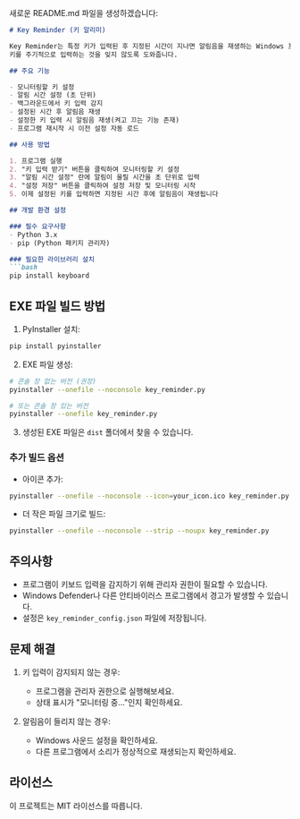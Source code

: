 새로운 README.md 파일을 생성하겠습니다:

```markdown:README.md
# Key Reminder (키 알리미)

Key Reminder는 특정 키가 입력된 후 지정된 시간이 지나면 알림음을 재생하는 Windows 프로그램입니다.
키를 주기적으로 입력하는 것을 잊지 않도록 도와줍니다.

## 주요 기능

- 모니터링할 키 설정
- 알림 시간 설정 (초 단위)
- 백그라운드에서 키 입력 감지
- 설정된 시간 후 알림음 재생
- 설정한 키 입력 시 알림음 재생(켜고 끄는 기능 존재)
- 프로그램 재시작 시 이전 설정 자동 로드

## 사용 방법

1. 프로그램 실행
2. "키 입력 받기" 버튼을 클릭하여 모니터링할 키 설정
3. "알림 시간 설정" 란에 알림이 울릴 시간을 초 단위로 입력
4. "설정 저장" 버튼을 클릭하여 설정 저장 및 모니터링 시작
5. 이제 설정된 키를 입력하면 지정된 시간 후에 알림음이 재생됩니다

## 개발 환경 설정

### 필수 요구사항
- Python 3.x
- pip (Python 패키지 관리자)

### 필요한 라이브러리 설치
```bash
pip install keyboard
```

## EXE 파일 빌드 방법

1. PyInstaller 설치:
```bash
pip install pyinstaller
```

2. EXE 파일 생성:
```bash
# 콘솔 창 없는 버전 (권장)
pyinstaller --onefile --noconsole key_reminder.py

# 또는 콘솔 창 있는 버전
pyinstaller --onefile key_reminder.py
```

3. 생성된 EXE 파일은 `dist` 폴더에서 찾을 수 있습니다.

### 추가 빌드 옵션

- 아이콘 추가:
```bash
pyinstaller --onefile --noconsole --icon=your_icon.ico key_reminder.py
```

- 더 작은 파일 크기로 빌드:
```bash
pyinstaller --onefile --noconsole --strip --noupx key_reminder.py
```

## 주의사항

- 프로그램이 키보드 입력을 감지하기 위해 관리자 권한이 필요할 수 있습니다.
- Windows Defender나 다른 안티바이러스 프로그램에서 경고가 발생할 수 있습니다.
- 설정은 `key_reminder_config.json` 파일에 저장됩니다.

## 문제 해결

1. 키 입력이 감지되지 않는 경우:
   - 프로그램을 관리자 권한으로 실행해보세요.
   - 상태 표시가 "모니터링 중..."인지 확인하세요.

2. 알림음이 들리지 않는 경우:
   - Windows 사운드 설정을 확인하세요.
   - 다른 프로그램에서 소리가 정상적으로 재생되는지 확인하세요.

## 라이선스

이 프로젝트는 MIT 라이선스를 따릅니다.
```
